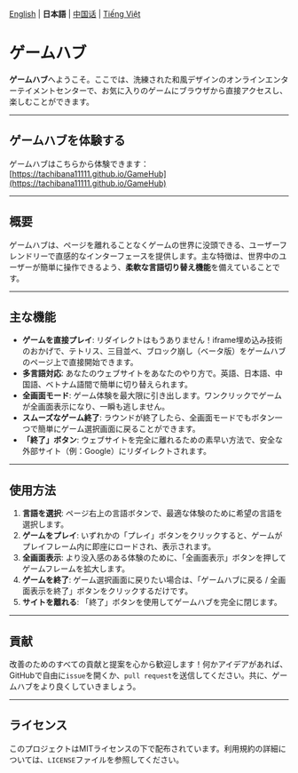 [English](README.en.md) | **日本語** | [中国话](README.cn.md) | [Tiếng Việt](README.md)

# ゲームハブ

**ゲームハブ**へようこそ。ここでは、洗練された和風デザインのオンラインエンターテイメントセンターで、お気に入りのゲームにブラウザから直接アクセスし、楽しむことができます。

---

## ゲームハブを体験する

ゲームハブはこちらから体験できます：[https://tachibana11111.github.io/GameHub](https://tachibana11111.github.io/GameHub)

---

## 概要

ゲームハブは、ページを離れることなくゲームの世界に没頭できる、ユーザーフレンドリーで直感的なインターフェースを提供します。主な特徴は、世界中のユーザーが簡単に操作できるよう、**柔軟な言語切り替え機能**を備えていることです。

---

## 主な機能

* **ゲームを直接プレイ**: リダイレクトはもうありません！iframe埋め込み技術のおかげで、テトリス、三目並べ、ブロック崩し（ベータ版）をゲームハブのページ上で直接開始できます。
* **多言語対応**: あなたのウェブサイトをあなたのやり方で。英語、日本語、中国語、ベトナム語間で簡単に切り替えられます。
* **全画面モード**: ゲーム体験を最大限に引き出します。ワンクリックでゲームが全画面表示になり、一瞬も逃しません。
* **スムーズなゲーム終了**: ラウンドが終了したら、全画面モードでもボタン一つで簡単にゲーム選択画面に戻ることができます。
* **「終了」ボタン**: ウェブサイトを完全に離れるための素早い方法で、安全な外部サイト（例：Google）にリダイレクトされます。

---

## 使用方法

1.  **言語を選択**: ページ右上の言語ボタンで、最適な体験のために希望の言語を選択します。
2.  **ゲームをプレイ**: いずれかの「プレイ」ボタンをクリックすると、ゲームがプレイフレーム内に即座にロードされ、表示されます。
3.  **全画面表示**: より没入感のある体験のために、「全画面表示」ボタンを押してゲームフレームを拡大します。
4.  **ゲームを終了**: ゲーム選択画面に戻りたい場合は、「ゲームハブに戻る / 全画面表示を終了」ボタンをクリックするだけです。
5.  **サイトを離れる**: 「終了」ボタンを使用してゲームハブを完全に閉じます。

---

## 貢献

改善のためのすべての貢献と提案を心から歓迎します！何かアイデアがあれば、GitHubで自由に`issue`を開くか、`pull request`を送信してください。共に、ゲームハブをより良くしていきましょう。

---

## ライセンス

このプロジェクトはMITライセンスの下で配布されています。利用規約の詳細については、`LICENSE`ファイルを参照してください。
